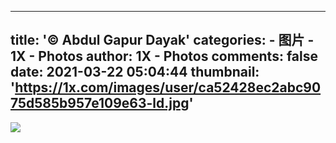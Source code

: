 
---
title: '© Abdul Gapur Dayak'
categories: 
    - 图片
    - 1X - Photos
author: 1X - Photos
comments: false
date: 2021-03-22 05:04:44
thumbnail: 'https://1x.com/images/user/ca52428ec2abc9075d585b957e109e63-ld.jpg'
---

<div>   
<img src="https://1x.com/images/user/ca52428ec2abc9075d585b957e109e63-ld.jpg" referrerpolicy="no-referrer">  
</div>
            